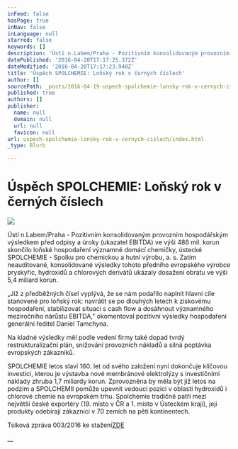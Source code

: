 ```yaml
---
inFeed: false
hasPage: true
inNav: false
inLanguage: null
starred: false
keywords: []
description: 'Ústí n.Labem/Praha - Pozitivním konsolidovaným provozním hospodářským výsledkem před odpisy a úroky (ukazatel EBITDA) ve výši 486 mil. korun skončilo loňské hospodaření významné domácí chemičky, ústecké SPOLCHEMIE - Spolku pro chemickou a hutní výrobu, a. s. Zatím neauditované, konsolidované výsledky tohoto předního evropského výrobce pryskyřic, hydroxidů a chlorových derivátů ukázaly dosažení obratu ve výši 5,4 miliard korun.'
datePublished: '2016-04-20T17:17:25.372Z'
dateModified: '2016-04-20T17:17:23.940Z'
title: 'Úspěch SPOLCHEMIE: Loňský rok v černých číslech'
author: []
sourcePath: _posts/2016-04-19-uspech-spolchemie-lonsky-rok-v-cernych-cislech.md
published: true
authors: []
publisher:
  name: null
  domain: null
  url: null
  favicon: null
url: uspech-spolchemie-lonsky-rok-v-cernych-cislech/index.html
_type: Blurb

---
```

# Úspěch SPOLCHEMIE: Loňský rok v černých číslech
![](https://the-grid-user-content.s3-us-west-2.amazonaws.com/f3eb1d76-85e5-4ed6-9993-c113e3377898.jpg)

Ústí n.Labem/Praha - Pozitivním konsolidovaným provozním hospodářským výsledkem před odpisy a úroky (ukazatel EBITDA) ve výši 486 mil. korun skončilo loňské hospodaření významné domácí chemičky, ústecké SPOLCHEMIE - Spolku pro chemickou a hutní výrobu, a. s. Zatím neauditované, konsolidované výsledky tohoto předního evropského výrobce pryskyřic, hydroxidů a chlorových derivátů ukázaly dosažení obratu ve výši 5,4 miliard korun.

„Již z předběžných čísel vyplývá, že se nám podařilo naplnit hlavní cíle stanovené pro loňský rok: navrátit se po dlouhých letech k ziskovému hospodaření, stabilizovat situaci s cash flow a dosáhnout významného meziročního nárůstu EBITDA," okomentoval pozitivní výsledky hospodaření generální ředitel Daniel Tamchyna.

Na kladné výsledky měl podle vedení firmy také dopad tvrdý restrukturalizační plán, snižování provozních nákladů a silná poptávka evropských zákazníků.

SPOLCHEMIE letos slaví 160\. let od svého založení nyní dokončuje klíčovou investici, kterou je výstavba nové membránové elektrolýzy s investičními náklady zhruba 1,7 miliardy korun. Zprovozněna by měla být již letos na podzim a SPOLCHEMII pomůže upevnit vedoucí pozici v oblasti hydroxidů i chlorové chemie na evropském trhu. Spolchemie tradičně patří mezi největší české exportéry (19\. místo v ČR a 1\. místo v Ústeckém kraji), její produkty odebírají zákazníci v 70 zemích na pěti kontinentech.

Tsiková zpráva 003/2016 ke stažení[ZDE][0]

__

[0]: http://www.spolchemie.cz/media/0572cab2-c24c-4304-99f2-75cdcfa1ae14/VFbpKg/Tiskove_zpravy/SPOLCHEMIE%20PR003-2016%20CZE.pdf
